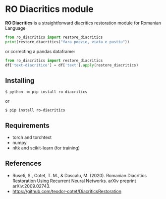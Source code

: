 # RO Diacritics module

**RO Diacritics** is a straightforward diacritics restoration module for Romanian Language

```python
from ro_diacritics import restore_diacritics
print(restore_diacritics("fara poezie, viata e pustiu"))
```

or correcting a pandas dataframe:

```python
from ro_diacritics import restore_diacritics
df['text-diacritice'] = df['text'].apply(restore_diacritics)
```

## Installing

```console
$ python -m pip install ro-diacritics
```
or

```console
$ pip install ro-diacritics
```

## Requirements

 * torch and torchtext
 * numpy
 * nltk and scikit-learn (for training)

## References

- Ruseti, S., Cotet, T. M., & Dascalu, M. (2020). Romanian Diacritics Restoration Using Recurrent Neural Networks. arXiv preprint arXiv:2009.02743.
- https://github.com/teodor-cotet/DiacriticsRestoration
